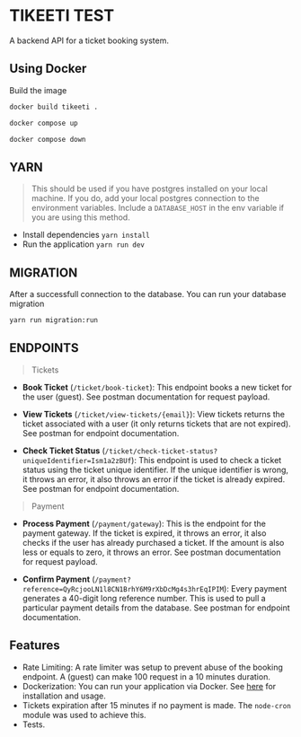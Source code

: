 # TIKEETI TEST

A backend API for a ticket booking system.

## Using Docker

Build the image
```sh
docker build tikeeti .
```
```sh
docker compose up
```
```sh
docker compose down
```

## YARN
> This should be used if you have postgres installed on your local machine. If you do, add your local postgres connection to the environment variables. Include a `DATABASE_HOST` in the env variable if you are using this method.
- Install dependencies `yarn install`
- Run the application `yarn run dev`

## MIGRATION
After a successfull connection to the database. You can run your database migration
```sh
yarn run migration:run
```

## ENDPOINTS
> Tickets

- **Book Ticket** (`/ticket/book-ticket`): This endpoint books a new ticket for the user (guest). See postman documentation for request payload.

- **View Tickets** (`/ticket/view-tickets/{email}`): View tickets returns the ticket associated with a user (it only returns tickets that are not expired). See postman for endpoint documentation.

- **Check Ticket Status** (`/ticket/check-ticket-status?uniqueIdentifier=Ism1a2zBUf`): This endpoint is used to check a ticket status using the ticket unique identifier. If the unique identifier is wrong, it throws an error, it also throws an error if the ticket is already expired. See postman for endpoint documentation.

> Payment

- **Process Payment** (`/payment/gateway`): This is the endpoint for the payment gateway. If the ticket is expired, it throws an error, it also checks if the user has already purchased a ticket. If the amount is also less or equals to zero, it throws an error. See postman documentation for request payload.

- **Confirm Payment** (`/payment?reference=QyRcjooLN1l8CN1BrhY6M9rXbDcMg4s3hrEqIPIM`): Every payment generates a 40-digit long reference number. This is used to pull a particular payment details from the database. See postman for endpoint documentation.

## Features
- Rate Limiting: A rate limiter was setup to prevent abuse of the booking endpoint. A (guest) can make 100 request in a 10 minutes duration.
- Dockerization: You can run your application via Docker. See [here](#using-docker) for installation and usage.
- Tickets expiration after 15 minutes if no payment is made. The `node-cron` module was used to achieve this.
- Tests.
